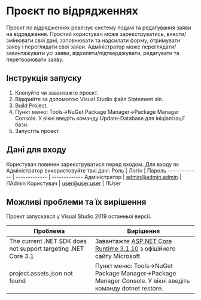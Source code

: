 # Проєкт по відрядженнях

Проєкт по відрядженнях реалізує систему подачі та редагування заяви на відрядження.
Простий користувач може зареєструватись, внести/змінювати свої дані, заповнювати та надсилати форму, отримувати заяву і переглядати свої заяви.
Адміністратор може переглядати/завантажувати усі заяви, відхиляти/підтверджувати, редагувати та перетворювати заяву.

## Інструкція запуску
1. Клонуйте чи завантажте проєкт.
2. Відкрийте за допомогою Visual Studio файл Statement.sln.
3. Build Project.
4. Пункт меню: Tools->NuGet Package Manager->Package Manager Console. У вікні введіть команду Update-Database для ініціалізації бази.
5. Запустіть проект.

## Дані для входу
Користувач повинен зареєструватися перед входом.
Для входу як Адміністратор використовуйте такі дані:
Роль  | Логін | Пароль
------------- | ------------- | -------------
Адміністратор | admin@admin.admin | !1Admin
Користувач | user@user.user | !1User


## Можливі проблеми та їх вирішення
Проект запускався у Visual Studio 2019 останньої версії.

Проблема  | Вирішення
------------- | -------------
The current .NET SDK does not support targeting .NET Core 3.1  | Завантажте [ASP.NET Core Runtime 3.1.10](https://dotnet.microsoft.com/download/dotnet-core/3.1 "ASP.NET Core Runtime 3.1.10") з офіційного сайту Microsoft
project.assets.json not found  | Пункт меню: Tools->NuGet Package Manager->Package Manager Console. У вікні введіть команду dotnet restore.

